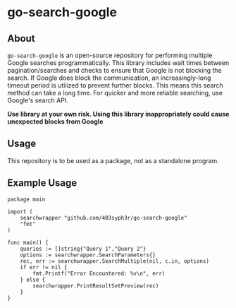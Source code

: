 # go-search-google

## About
`go-search-google` is an open-source repository for performing multiple Google searches programmatically. This library includes wait times between pagination/searches and checks to ensure that Google is not blocking the search. If Google does block the communication, an increasingly-long timeout period is utilized to prevent further blocks. This means this search method can take a long time. For quicker and more reliable searching, use Google's search API.

**Use library at your own risk. Using this library inappropriately could cause unexpected blocks from Google**

## Usage
This repository is to be used as a package, not as a standalone program.

## Example Usage
```
package main

import (
    searchwrapper "github.com/403syph3r/go-search-google"
    "fmt"
)

func main() {
    queries := []string{"Query 1","Query 2"}
    options := searchwrapper.SearchParameters{}
    rec, err := searchwrapper.SearchMultiple(nil, c.in, options)
    if err != nil {
        fmt.Printf("Error Encountered: %v\n", err)
    } else {
        searchwrapper.PrintResultSetPreview(rec)
    }
}
```